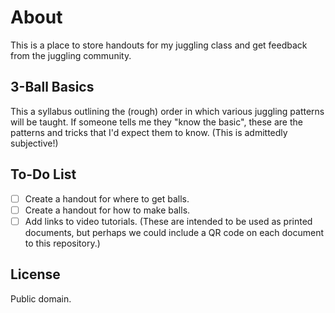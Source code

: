 # About
This is a place to store handouts for my juggling class and get feedback from the juggling community.

## 3-Ball Basics
This a syllabus outlining the (rough) order in which various juggling patterns will be taught. If someone tells me they "know the basic", these are the patterns and tricks that I'd expect them to know. (This is admittedly subjective!)

## To-Do List
- [ ] Create a handout for where to get balls.
- [ ] Create a handout for how to make balls.
- [ ] Add links to video tutorials. (These are intended to be used as printed documents, but perhaps we could include a QR code on each document to this repository.)

## License
Public domain.
